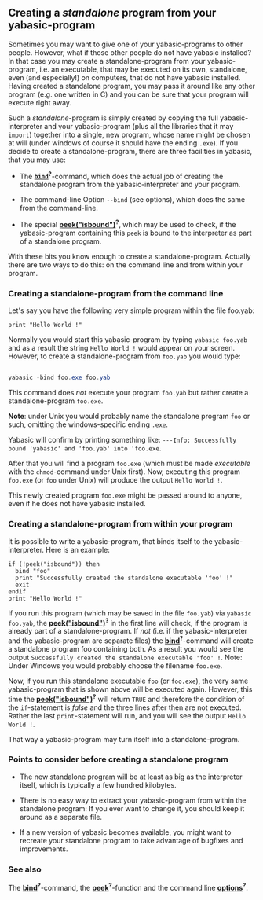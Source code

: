 ## Creating a *standalone* program from your yabasic-program

Sometimes you may want to give one of your yabasic-programs to other people. However, what if those other people do not have yabasic installed? In that case you may create a standalone-program from your yabasic-program, i.e. an executable, that may be executed on its own, standalone, even (and especially!) on computers, that do not have yabasic installed. Having created a standalone program, you may pass it around like any other program (e.g. one written in C) and you can be sure that your program will execute right away.

Such a *standalone*-program is simply created by copying the full yabasic-interpreter and your yabasic-program (plus all the libraries that it may ```import```) together into a single, new program, whose name might be chosen at will (under windows of course it should have the ending ```.exe```). If you decide to create a standalone-program, there are three facilities in yabasic, that you may use:

* The [**```bind```**]()<sup>**?**</sup>-command, which does the actual job of creating the standalone program from the yabasic-interpreter and your program.

* The command-line Option ```--bind``` (see options), which does the same from the command-line.

* The special [**peek("isbound")**]()<sup>**?**</sup>, which may be used to check, if the yabasic-program containing this ```peek``` is bound to the interpreter as part of a standalone program.

With these bits you know enough to create a standalone-program. Actually there are two ways to do this: on the command line and from within your program.

### Creating a standalone-program from the command line

Let's say you have the following very simple program within the file foo.yab:

```basic
print "Hello World !"
```

Normally you would start this yabasic-program by typing ```yabasic foo.yab``` and as a result the string ```Hello World !``` would appear on your screen. However, to create a standalone-program from ```foo.yab``` you would type:

```powershell

yabasic -bind foo.exe foo.yab

```

This command does *not* execute your program ```foo.yab``` but rather create a standalone-program ```foo.exe```.

**Note**: under Unix you would probably name the standalone program ```foo``` or such, omitting the windows-specific ending ```.exe```.

Yabasic will confirm by printing something like: ```---Info: Successfully bound 'yabasic' and 'foo.yab' into 'foo.exe```.

After that you will find a program ```foo.exe``` (which must be made *executable* with the ```chmod```-command under Unix first). Now, executing this program ```foo.exe``` (or ```foo``` under Unix) will produce the output ```Hello World !```.

This newly created program ```foo.exe``` might be passed around to anyone, even if he does not have yabasic installed.

### Creating a standalone-program from within your program

It is possible to write a yabasic-program, that binds itself to the yabasic-interpreter. Here is an example:

```basic
if (!peek("isbound")) then
  bind "foo"
  print "Successfully created the standalone executable 'foo' !"
  exit
endif
print "Hello World !"
```

If you run this program (which may be saved in the file ```foo.yab```) via ```yabasic foo.yab```, the [**peek("isbound")**]()<sup>**?**</sup> in the first line will check, if the program is already part of a standalone-program. If *not* (i.e. if the yabasic-interpreter and the yabasic-program are separate files) the [**bind**]()<sup>**?**</sup>-command will create a standalone program foo containing both. As a result you would see the output ```Successfully created the standalone executable 'foo' !```. Note: Under Windows you would probably choose the filename ```foo.exe```.

Now, if you run this standalone executable ```foo``` (or ```foo.exe```), the very same yabasic-program that is shown above will be executed again. However, this time the [**peek("isbound")**]()<sup>**?**</sup> will return ```TRUE``` and therefore the condition of the ```if```-statement is *false* and the three lines after then are not executed. Rather the last ```print```-statement will run, and you will see the output ```Hello World !```.

That way a yabasic-program may turn itself into a standalone-program.

### Points to consider before creating a standalone program

* The new standalone program will be at least as big as the interpreter itself, which is typically a few hundred kilobytes.

* There is no easy way to extract your yabasic-program from within the standalone program: If you ever want to change it, you should keep it around as a separate file.

* If a new version of yabasic becomes available, you might want to recreate your standalone program to take advantage of bugfixes and improvements.

### See also

The [**bind**]()<sup>**?**</sup>-command, the [**peek**]()<sup>**?**</sup>-function and the command line [**options**]()<sup>**?**</sup>.
